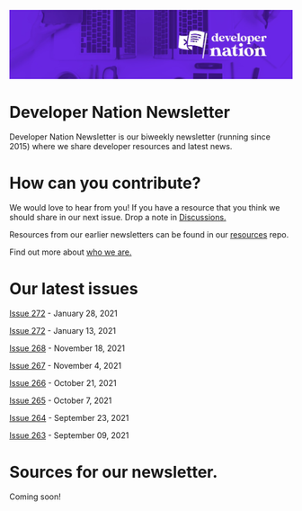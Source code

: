 ![Newsletter Header](https://raw.githubusercontent.com/devnationworld/developer-newsletter/main/dn_newletter_header.jpg)

# Developer Nation Newsletter

Developer Nation Newsletter is our biweekly newsletter (running since 2015) where we share developer resources and latest news. 

# How can you contribute?

We would love to hear from you! If you have a resource that you think we should share in our next issue. Drop a note in [Discussions.](https://github.com/devnationworld/developer-newsletter/discussions)

Resources from our earlier newsletters can be found in our [resources](https://github.com/devnationworld/resources) repo.

Find out more about [who we are.](https://www.developernation.net/)

# Our latest issues

[Issue 272](https://github.com/devnationworld/developer-newsletter/blob/main/2022-01-27.md) - January 28, 2021

[Issue 272](https://github.com/devnationworld/developer-newsletter/blob/main/2022-01-13.md) - January 13, 2021

[Issue 268](https://github.com/devnationworld/developer-newsletter/blob/main/2021-11-18.md) - November 18, 2021

[Issue 267](https://github.com/devnationworld/developer-newsletter/blob/main/2021-11-04.md) - November 4, 2021

[Issue 266](https://github.com/devnationworld/developer-newsletter/blob/main/2021-10-21.md) - October 21, 2021

[Issue 265](https://github.com/devnationworld/developer-newsletter/blob/main/2021-10-07.md) - October 7, 2021

[Issue 264](https://github.com/devnationworld/developer-newsletter/blob/main/2021-09-23.md) - September 23, 2021

[Issue 263](https://github.com/devnationworld/developer-newsletter/blob/main/2021-09-09.md) - September 09, 2021


# Sources for our newsletter.

Coming soon!
